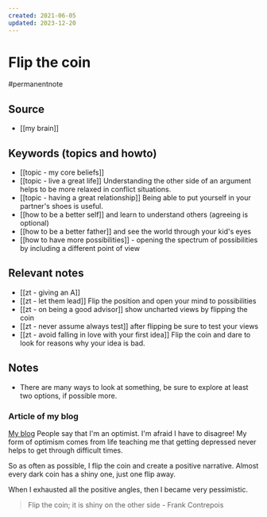 ```yaml
---
created: 2021-06-05
updated: 2023-12-20
---
```

# Flip the coin

#permanentnote

## Source
- [[my brain]]
## Keywords (topics and howto)
- [[topic - my core beliefs]]
- [[topic - live a great life]] Understanding the other side of an argument helps to be more relaxed in conflict situations. 
- [[topic - having a great relationship]] Being able to put yourself in your partner's shoes is useful. 
- [[how to be a better self]] and learn to understand others (agreeing is optional)
- [[how to be a better father]] and see the world through your kid's eyes
- [[how to have more possibilities]] - opening the spectrum of possibilities by including a different point of view

## Relevant notes
- [[zt - giving an A]]  
- [[zt - let them lead]] Flip the position and open your mind to possibilities
- [[zt - on being a good advisor]] show uncharted views by flipping the coin
- [[zt - never assume always test]] after flipping be sure to test your views
- [[zt - avoid falling in love with your first idea]] Flip the coin and dare to look for reasons why your idea is bad. 

## Notes
- There are many ways to look at something, be sure to explore at least two options, if possible more.


###  Article of my blog
[My blog](http://frankcontrepois.com/post/20200904-people-flip-the-coin/)
People say that I'm an optimist. I'm afraid I have to disagree! My form of optimism comes from life teaching me that getting depressed never helps to get through difficult times.

So as often as possible, I flip the coin and create a positive narrative. Almost every dark coin has a shiny one, just one flip away.

When I exhausted all the positive angles, then I became very pessimistic.

> Flip the coin; it is shiny on the other side - Frank Contrepois
